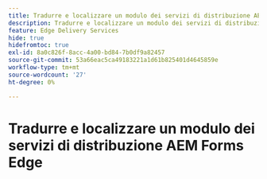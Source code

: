 ```yaml
---
title: Tradurre e localizzare un modulo dei servizi di distribuzione AEM Forms Edge
description: Tradurre e localizzare un modulo dei servizi di distribuzione AEM Forms Edge
feature: Edge Delivery Services
hide: true
hidefromtoc: true
exl-id: 8a0c826f-8acc-4a00-bd84-7b0df9a82457
source-git-commit: 53a66eac5ca49183221a1d61b825401d4645859e
workflow-type: tm+mt
source-wordcount: '27'
ht-degree: 0%

---
```


# Tradurre e localizzare un modulo dei servizi di distribuzione AEM Forms Edge
